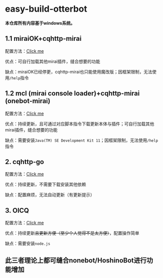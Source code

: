 # easy-build-otterbot

**本仓库所有内容基于windows系统。**

## 1.1 miraiOK+cqhttp-mirai

配置方法：[Click me](./doc/miraiOK.md)

优点：可自行加载其他mirai插件，缝合想要的功能

缺点：miraiOK已经停更，cqhttp-mirai也只能使用魔改版；因框架限制，无法使用`/help`指令

## 1.2 mcl (mirai console loader)+cqhttp-mirai (onebot-mirai)

配置方法：[Click me](./doc/mcl.md)

优点：持续更新，且可通过对应脚本指令下载更新本体与插件；可自行加载其他mirai插件，缝合想要的功能

缺点：需要安装`Java(TM) SE Development Kit 11`；因框架限制，无法使用`/help`指令

## 2. cqhttp-go

配置方法：[Click me](./doc/go.md)

优点：持续更新，不需要下载安装其他依赖

缺点：配置麻烦，无法自动更新（有更新提示）

## 3. OICQ

配置方法：[Click me](./doc/OICQ.md)

优点：持续更新~~且更新方便（至少个人觉得不是太方便）~~，配置操作简单

缺点：需要安装`node.js`



## 此三者理论上都可缝合nonebot/HoshinoBot进行功能增加

